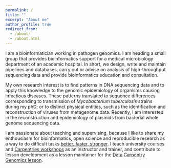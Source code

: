 ```yaml
---
permalink: /
title: ""
excerpt: "About me"
author_profile: true
redirect_from: 
  - /about/
  - /about.html
---
```


I am a bioinformatician working in pathogen genomics. I am heading a small group 
that provides bioinformatics support for a medical microbiology department of an academic hospital. In short, we design, write and maintain pipelines and databases, carry out or advise on analysis of high-throughput sequencing data and 
provide bioinformatics education and consultation. 

My own research interest is to find 
patterns in DNA sequencing data and to apply this knowledge to the genomic epidemiology of 
organisms causing infectious diseases. These patterns translated to sequence differences 
corresponding to transmission of *Mycobacterium tuberculosis* strains during my phD; or to distinct physical 
entities, such as the identification and reconstruction of viruses from metagenome data. Recently, I am interested in the 
reconstruction and epidemiology of plasmids from bacterial whole genome sequencing data. 

I am passionate about teaching and supervising, because I like to share my enthousiasm for 
bioinformatics, open science and reproducible research as a way to do difficult tasks 
[better, faster, stronger](https://www.youtube.com/watch?v=gAjR4_CbPpQ). 
I teach university courses and [Carpentries workshops](https://carpentries.org/) as an instructor and trainer, 
and contribute to lesson development as a lesson maintainer for the [Data Carpentry Genomics lesson](http://www.datacarpentry.org/lessons/#genomics-workshop).
